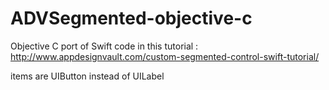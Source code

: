 # ADVSegmented-objective-c
Objective C port of Swift code in this tutorial : http://www.appdesignvault.com/custom-segmented-control-swift-tutorial/

items are UIButton instead of UILabel
